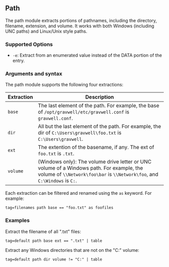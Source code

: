 ## Path

The path module extracts portions of pathnames, including the directory, filename, extension, and volume. It works with both Windows (including UNC paths) and Linux/Unix style paths. 

### Supported Options

* `-e`: Extract from an enumerated value instead of the DATA portion of the entry.

### Arguments and syntax

The path module supports the following four extractions:

| Extraction | Description |
|------------|-------------|
| `base` | The last element of the path. For example, the base of `/opt/gravwell/etc/gravwell.conf` is `gravwell.conf`. |
| `dir` | All but the last element of the path. For example, the dir of `C:\Users\gravwell\foo.txt` is `C:\Users\gravwell`. |
| `ext` | The extention of the basename, if any. The ext of `foo.txt` is `.txt`. |
| `volume` | (Windows only): The volume drive letter or UNC volume of a Windows path. For example, the volume of `\\Network\foo\bar` is `\\Network\foo`, and `C:\Windows` is `C:`. |

Each extraction can be filtered and renamed using the `as` keyword. For example:

```
tag=filenames path base == "foo.txt" as foofiles
```

### Examples

Extract the filename of all ".txt" files:

```
tag=default path base ext == ".txt" | table
```

Extract any Windows directories that are not on the "C:" volume:

```
tag=default path dir volume != "C:" | table
```

